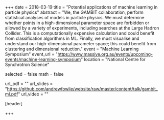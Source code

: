+++
date = 2018-03-19
title = "Potential applications of machine learning in particle physics"
abstract = "We, the GAMBIT collaboration, perform statistical analyses of models in particle physics. We must determine whether points in a high-dimensional parameter space are forbidden or allowed by a variety of experiments, including searches at the Large Hadron Collider. This is a computationally expensive calculation and could benefit from classification algorithms in ML. Finally, we must visualise and understand our high-dimensional parameter space; this could benefit from clustering and dimensional reduction."
event = "Machine Learning Symposium"
event_url = "https://www.massive.org.au/events/upcoming-events/machine-learning-symposium"
location = "National Centre for Synchrotron Science"

selected = false
math = false

url_pdf = ""
url_slides = "https://github.com/andrewfowlie/website/raw/master/content/talk/gambit_ml.pdf"
url_video = ""

[header]

+++
